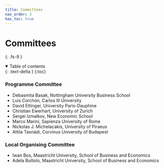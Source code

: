 ```yaml
---
title: Committees
nav_order: 3
has_toc: true
---
```


# Committees
{: .fs-9 }

<details open markdown="block">
  <summary>
    Table of contents
  </summary>
  {: .text-delta }
{:toc}
</details>

### Programme Committee

- Debasmita Basak, Nottingham University Business School
- Luis Corchón, Carlos III University
- David Ettinger, University Paris-Dauphine
- Christian Ewerhart, University of Zurich
- Sergei Izmalkov, New Economic School
- Marco Marini, Sapienza University of Rome
- Nickolas J. Michelacakis, University of Piraeus
- Attila Tasnádi, Corvinus University of Budapest

### Local Organising Committee

- Iwan Bos, Maastricht University, School of Business and Economics
- Adela Buttolo, Maastricht University, School of Business and Economics
